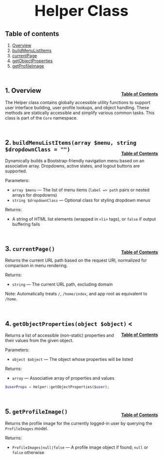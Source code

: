<h1 style="font-size: 50px; text-align: center;">Helper Class</h1>

## Table of contents
1. [Overview](#overview)
2. [buildMenuListItems](#menu-list)
3. [currentPage](#current-page)
4. [getObjectProperties](#obj-properties)
5. [getProfileImage](#get-profile-image)
<br>

## 1. Overview <a id="overview"></a><span style="float: right; font-size: 14px; padding-top: 15px;">[Table of Contents](#table-of-contents)</span>
The Helper class contains globally accessible utility functions to support user interface building, user profile lookups, and object handling. These methods are statically accessible and simplify various common tasks.  This class is part of the `Core` namespace.

<br>

## 2. `buildMenuListItems(array $menu, string $dropdownClass = "")` <a id="menu-list"></a><span style="float: right; font-size: 14px; padding-top: 15px;">[Table of Contents](#table-of-contents)</span>
Dynamically builds a Bootstrap-friendly navigation menu based on an associative array. Dropdowns, active states, and logout buttons are supported.

Parameters:
- `array $menu` — The list of menu items (`label => path` pairs or nested arrays for dropdowns)
- `string $dropdownClass` — Optional class for styling dropdown menus

Returns:
- A string of HTML list elements (wrapped in `<li>` tags), or `false` if output buffering fails

<br>

## 3. `currentPage()` <a id="current-page"></a><span style="float: right; font-size: 14px; padding-top: 15px;">[Table of Contents](#table-of-contents)</span>
Returns the current URL path based on the request URI, normalized for comparison in menu rendering.

Returns:
- `string` — The current URL path, excluding domain

Note: Automatically treats `/`, `/home/index`, and app root as equivalent to `/home`.

<br>

## 4. `getObjectProperties(object $object)` <a id="obj-properties"></a><<span style="float: right; font-size: 14px; padding-top: 15px;">[Table of Contents](#table-of-contents)</span>
Returns a list of accessible (non-static) properties and their values from the given object.

Parameters:
- `object $object` — The object whose properties will be listed

Returns:
- `array` — Associative array of properties and values

```php
$userProps = Helper::getObjectProperties($user);
```

<br>

## 5. `getProfileImage()` <a id="get-profile-image"></a><span style="float: right; font-size: 14px; padding-top: 15px;">[Table of Contents](#table-of-contents)</span>
Returns the profile image for the currently logged-in user by querying the `ProfileImages` model.

Returns:
- `ProfileImages|null|false` — A profile image object if found; `null` or `false` otherwise


